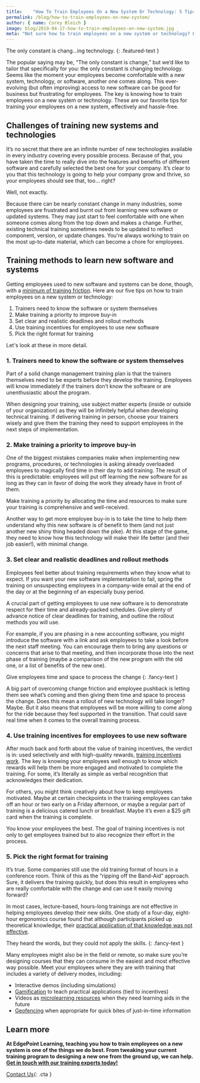 ```yaml
---
title:    "How To Train Employees On a New System Or Technology: 5 Tips"
permalink: /blog/how-to-train-employees-on-new-system/
author: { name: Corey Bleich }
image: blog/2019-04-17-how-to-train-employees-on-new-system.jpg
meta: "Not sure how to train employees on a new system or technology? Here are five of our favorite tips for doing it effectively and hassle-free."
---
```

The only constant is chang...ing technology.
{: .featured-text }

The popular saying may be, “The only constant is change,” but we’d like to tailor that specifically for you: the only constant is changing technology. Seems like the moment your employees become comfortable with a new system, technology, or software, another one comes along. This ever-evolving (but often improving) access to new software can be good for business but frustrating for employees. The key is knowing how to train employees on a new system or technology. These are our favorite tips for training your employees on a new system, effectively and hassle-free.

## Challenges of training new systems and technologies

It’s no secret that there are an infinite number of new technologies available in every industry covering every possible process. Because of that, you have taken the time to really dive into the features and benefits of different software and carefully selected the best one for your company. It’s clear to you that this technology is going to help your company grow and thrive, so your employees should see that, too… right?

Well, not exactly.

Because there can be nearly constant change in many industries, some employees are frustrated and burnt out from learning new software or updated systems. They may just start to feel comfortable with one when someone comes along from the top down and makes a change. Further, existing technical training sometimes needs to be updated to reflect component, version, or update changes. You're always working to train on the most up‐to-date material, which can become a chore for employees. 

## Training methods to learn new software and systems

Getting employees used to new software and systems can be done, though, with a [minimum of training friction](/blog/reduce-training-friction/). Here are our five tips on how to train employees on a new system or technology: 

1. Trainers need to know the software or system themselves
2. Make training a priority to improve buy-in
3. Set clear and realistic deadlines and rollout methods
4. Use training incentives for employees to use new software
5. Pick the right format for training

Let's look at these in more detail. 

### 1. Trainers need to know the software or system themselves

Part of a solid change management training plan is that the trainers themselves need to be experts before they develop the training.
Employees will know immediately if the trainers don’t know the software or are unenthusiastic about the program. 

When designing your training, use subject matter experts (inside or outside of your organization) as they will be infinitely helpful when developing technical training. If delivering training in person, choose your trainers wisely and give them the training they need to support employees in the next steps of implementation.

### 2. Make training a priority to improve buy-in

One of the biggest mistakes companies make when implementing new programs, procedures, or technologies is asking already overloaded employees to magically find time in their day to add training. The result of this is predictable: employees will put off learning the new software for as long as they can in favor of doing the work they already have in front of them.

Make training a priority by allocating the time and resources to make sure your training is comprehensive and well-received.

Another way to get more employee buy-in is to take the time to help them understand why this new software is of benefit to them (and not just another new shiny thing headed down the pike). At this stage of the game, they need to know how this technology will make their life better (and their job easier!), with minimal change.

### 3. Set clear and realistic deadlines and rollout methods

Employees feel better about training requirements when they know what to expect. If you want your new software implementation to fail, spring the training on unsuspecting employees in a company-wide email at the end of the day or at the beginning of an especially busy period.

A crucial part of getting employees to use new software is to demonstrate respect for their time and already-packed schedules. Give plenty of advance notice of clear deadlines for training, and outline the rollout methods you will use.

For example, if you are phasing in a new accounting software, you might introduce the software with a link and ask employees to take a look before the next staff meeting. You can encourage them to bring any questions or concerns that arise to that meeting, and then incorporate those into the next phase of training (maybe a comparison of the new program with the old one, or a list of benefits of the new one).

Give employees time and space to process the change
{: .fancy-text }

A big part of overcoming change friction and employee pushback is letting them see what’s coming and then giving them time and space to process the change. Does this mean a rollout of new technology will take longer? Maybe. But it also means that employees will be more willing to come along for the ride because they feel supported in the transition. That could save real time when it comes to the overall training process.

### 4. Use training incentives for employees to use new software

After much back and forth about the value of training incentives, the verdict is in: used selectively and with high-quality rewards, [training incentives work](https://www.business.com/articles/gal-rimon-monetary-rewards/). The key is knowing your employees well enough to know which rewards will help them be more engaged and motivated to complete the training. For some, it’s literally as simple as verbal recognition that acknowledges their dedication.

For others, you might think creatively about how to keep employees motivated. Maybe at certain checkpoints in the training employees can take off an hour or two early on a Friday afternoon, or maybe a regular part of training is a delicious catered lunch or breakfast. Maybe it’s even a $25 gift card when the training is complete.

You know your employees the best. The goal of training incentives is not only to get employees trained but to also recognize their effort in the process.

### 5. Pick the right format for training

It’s true. Some companies still use the old training format of hours in a conference room. Think of this as the “ripping off the Band-Aid” approach. Sure, it delivers the training quickly, but does this result in employees who are really comfortable with the change and can use it easily moving forward?

In most cases, lecture-based, hours-long trainings are not effective in helping employees develop their new skills. One study of a four-day, eight-hour ergonomics course found that although participants picked up theoretical knowledge, their [practical application of that knowledge was not effective](https://deepblue.lib.umich.edu/bitstream/handle/2027.42/28698/0000518.pdf?sequence=1&isAllowed=y). 

They heard the words, but they could not apply the skills.
{: .fancy-text }

Many employees might also be in the field or remote, so make sure you’re designing courses that they can consume in the easiest and most effective way possible. Meet your employees where they are with training that includes a variety of delivery modes, including:

* Interactive demos (including simulations)
* [Gamification](/blog/gamification-in-elearning/) to teach practical applications (tied to incentives)
* Videos as [microlearning resources](/blog/types-of-microlearning/) when they need learning aids in the future
* [Geofencing](/blog/geofencing/) when appropriate for quick bites of just-in-time information

## Learn more

<strong>At EdgePoint Learning, teaching you how to train employees on a new system is one of the things we do best. From tweaking your current training program to designing a new one from the ground up, we can help. [Get in touch with our training experts today!](/contact/)</strong>

[Contact Us](/contact/ ){: .cta }